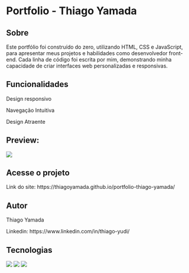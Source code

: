 <h1>Portfolio - Thiago Yamada</h1>

<h2>Sobre</h2>
<p>Este portfólio foi construído do zero, utilizando HTML, CSS e JavaScript, para apresentar meus projetos e habilidades como desenvolvedor front-end. Cada linha de código foi escrita por mim, demonstrando minha capacidade de criar interfaces web personalizadas e responsivas.</p>

<h2>Funcionalidades</h2>
<p>Design responsivo</p>
<p>Navegação Intuitiva</p>
<p>Design Atraente</p>

<h2>Preview:</h2>
<img src="./Captura de Tela 2025-03-14 às 22.48.02.png">

<h2>Acesse o projeto</h2>
<p>Link do site: https://thiagoyamada.github.io/portfolio-thiago-yamada/</p>

<h2>Autor</h2>
<p>Thiago Yamada</p>
<p>Linkedin: https://www.linkedin.com/in/thiago-yudi/</p>

## Tecnologias
<div>
  <img src="https://img.shields.io/badge/HTML-239120?style=for-the-badge&logo=html5&logoColor=white">
  <img src="https://img.shields.io/badge/CSS-239120?&style=for-the-badge&logo=css3&logoColor=white">
  <img src="https://img.shields.io/badge/JavaScript-F7DF1E?style=for-the-badge&logo=javascript&logoColor=black">
</div>
